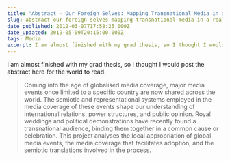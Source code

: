 ```yaml
---
title: "Abstract - Our Foreign Selves: Mapping Transnational Media in a Real-Time World"
slug: abstract-our-foreign-selves-mapping-transnational-media-in-a-real-time-world
date_published: 2012-03-07T17:58:25.000Z
date_updated: 2019-05-09T20:15:00.000Z
tags: Media
excerpt: I am almost finished with my grad thesis, so I thought I would post the abstract here for the world to read.
---
```


I am almost finished with my grad thesis, so I thought I would post the abstract here for the world to read.

> Coming into the age of globalised media coverage, major media events once limited to a specific country are now shared across the world. The semiotic and representational systems employed in the media coverage of these events shape our understanding of international relations, power structures, and public opinion. Royal weddings and political demonstrations have recently found a transnational audience, binding them together in a common cause or celebration. This project analyses the local appropriation of global media events, the media coverage that facilitates adoption, and the semiotic translations involved in the process.

